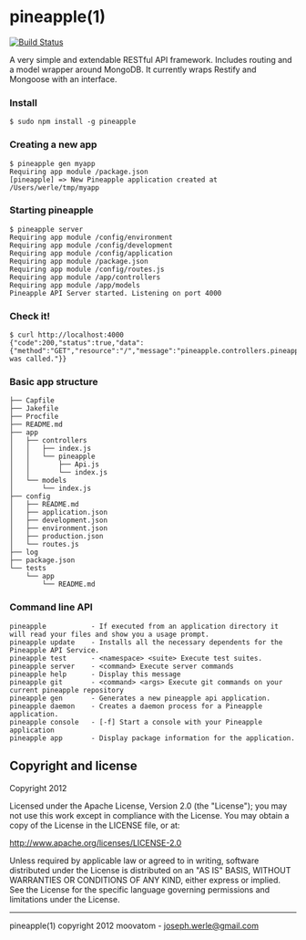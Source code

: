 pineapple(1)
===============
[![Build Status](https://travis-ci.org/jwerle/pineapple.png?branch=master)](https://travis-ci.org/jwerle/pineapple)

A very simple and extendable RESTful API framework. Includes routing and a model wrapper around MongoDB. 
It currently wraps Restify and Mongoose with an interface.

### Install
```
$ sudo npm install -g pineapple
```

### Creating a new app
```
$ pineapple gen myapp
Requiring app module /package.json
[pineapple] => New Pineapple application created at /Users/werle/tmp/myapp
```

### Starting pineapple
```
$ pineapple server
Requiring app module /config/environment
Requiring app module /config/development
Requiring app module /config/application
Requiring app module /package.json
Requiring app module /config/routes.js
Requiring app module /app/controllers
Requiring app module /app/models
Pineapple API Server started. Listening on port 4000
```

### Check it!
```
$ curl http://localhost:4000
{"code":200,"status":true,"data":{"method":"GET","resource":"/","message":"pineapple.controllers.pineapple.Api.index() was called."}}
```


### Basic app structure
```
├── Capfile
├── Jakefile
├── Procfile
├── README.md
├── app
│   ├── controllers
│   │   ├── index.js
│   │   └── pineapple
│   │       ├── Api.js
│   │       └── index.js
│   └── models
│       └── index.js
├── config
│   ├── README.md
│   ├── application.json
│   ├── development.json
│   ├── environment.json
│   ├── production.json
│   └── routes.js
├── log
├── package.json
└── tests
    └── app
        └── README.md
```


### Command line API
```
pineapple           - If executed from an application directory it will read your files and show you a usage prompt.
pineapple update    - Installs all the necessary dependents for the Pineapple API Service.
pineapple test      - <namespace> <suite> Execute test suites.
pineapple server    - <command> Execute server commands
pineapple help      - Display this message
pineapple git       - <command> <args> Execute git commands on your current pineapple repository
pineapple gen       - Generates a new pineapple api application.
pineapple daemon    - Creates a daemon process for a Pineapple application.
pineapple console   - [-f] Start a console with your Pineapple application
pineapple app       - Display package information for the application.
```


Copyright and license
---------------------

Copyright 2012

Licensed under the Apache License, Version 2.0 (the "License");
you may not use this work except in compliance with the License.
You may obtain a copy of the License in the LICENSE file, or at:

   http://www.apache.org/licenses/LICENSE-2.0

Unless required by applicable law or agreed to in writing, software
distributed under the License is distributed on an "AS IS" BASIS,
WITHOUT WARRANTIES OR CONDITIONS OF ANY KIND, either express or implied.
See the License for the specific language governing permissions and
limitations under the License.

- - -
pineapple(1) copyright 2012
moovatom - joseph.werle@gmail.com

